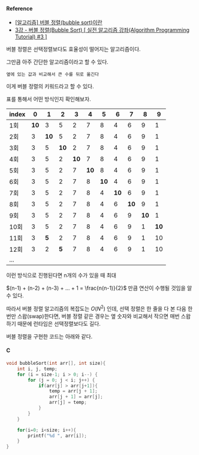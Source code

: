 #### Reference

-   [[알고리즘] 버블 정렬(bubble sort)이란](https://gmlwjd9405.github.io/2018/05/06/algorithm-bubble-sort.html)
-   [3강 - 버블 정렬(Bubble Sort) [ 실전 알고리즘 강좌(Algorithm Programming Tutorial) #3 ]](https://www.youtube.com/watch?v=EZN0Irp2aPs&list=PLRx0vPvlEmdDHxCvAQS1_6XV4deOwfVrz&index=3)



버블 정렬은 선택정렬보다도 효율성이 떨어지는 알고리즘이다.

그만큼 아주 간단한 알고리즘이라고 할 수 있다.

`옆에 있는 값과 비교해서 큰 수를 뒤로 옮긴다`

이게 버블 정렬의 키워드라고 할 수 있다.

표를 통해서 어떤 방식인지 확인해보자.

| index | 0      | 1      | 2      | 3      | 4      | 5      | 6      | 7      | 8      | 9      |
| ----- | ------ | ------ | ------ | ------ | ------ | ------ | ------ | ------ | ------ | ------ |
| 1회   | **10** | 3      | 5      | 2      | 7      | 8      | 4      | 6      | 9      | 1      |
| 2회   | 3      | **10** | 5      | 2      | 7      | 8      | 4      | 6      | 9      | 1      |
| 3회   | 3      | 5      | **10** | 2      | 7      | 8      | 4      | 6      | 9      | 1      |
| 4회   | 3      | 5      | 2      | **10** | 7      | 8      | 4      | 6      | 9      | 1      |
| 5회   | 3      | 5      | 2      | 7      | **10** | 8      | 4      | 6      | 9      | 1      |
| 6회   | 3      | 5      | 2      | 7      | 8      | **10** | 4      | 6      | 9      | 1      |
| 7회   | 3      | 5      | 2      | 7      | 8      | 4      | **10** | 6      | 9      | 1      |
| 8회   | 3      | 5      | 2      | 7      | 8      | 4      | 6      | **10** | 9      | 1      |
| 9회   | 3      | 5      | 2      | 7      | 8      | 4      | 6      | 9      | **10** | 1      |
| 10회  | 3      | 5      | 2      | 7      | 8      | 4      | 6      | 9      | 1      | **10** |
| 11회  | 3      | **5**  | 2      | 7      | 8      | 4      | 6      | 9      | 1      | 10     |
| 12회  | 3      | 2      | **5**  | 7      | 8      | 4      | 6      | 9      | 1      | 10     |
| ...   |        |        |        |        |        |        |        |        |        |        |



이런 방식으로 진행된다면 n개의 수가 있을 때 최대 

$(n-1) + (n-2) + (n-3) + ... + 1 = \frac{n(n-1)}{2}$ 만큼 연산이 수행될 것임을 알 수 있다. 

따라서 버블 정렬 알고리즘의 복잡도는 $O(N^2)$ 인데, 선택 정렬은 한 줄을 다 본 다음 한번만 스왑(swap)한다면, 버블 정렬 같은 경우는 옆 숫자와 비교해서 작으면 매번 스왑하기 때문에 런타임은 선택정렬보다도 길다.



버블 정렬을 구현한 코드는 아래와 같다.

#### C

```C
void bubbleSort(int arr[], int size){
    int i, j, temp;
    for (i = size-1; i > 0; i--) {
        for (j = 0; j < i; j++) {
            if(arr[j] > arr[j+1]){
                temp = arr[j + 1];
                arr[j + 1] = arr[j];
                arr[j] = temp;
            }
        }
    }

    for(i=0; i<size; i++){
        printf("%d ", arr[i]);
    }
}
```



